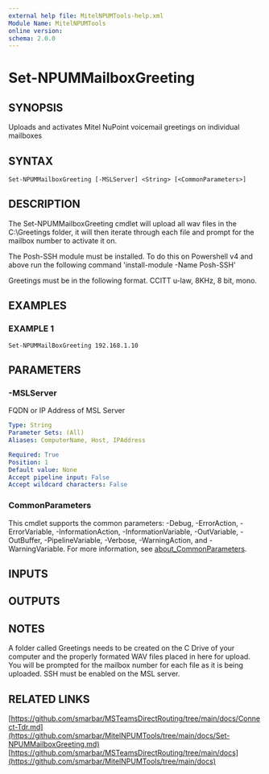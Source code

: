 ```yaml
---
external help file: MitelNPUMTools-help.xml
Module Name: MitelNPUMTools
online version:
schema: 2.0.0
---
```


# Set-NPUMMailboxGreeting

## SYNOPSIS
Uploads and activates Mitel NuPoint voicemail greetings on individual mailboxes

## SYNTAX

```
Set-NPUMMailboxGreeting [-MSLServer] <String> [<CommonParameters>]
```

## DESCRIPTION
The Set-NPUMMailboxGreeting cmdlet will upload all wav files in the C:\Greetings folder, it will then iterate through each file and prompt for the mailbox number to activate it on.

The Posh-SSH module must be installed.
To do this on Powershell v4 and above run the following command 'install-module -Name Posh-SSH'

Greetings must be in the following format. 
CCITT u-law, 8KHz, 8 bit, mono.

## EXAMPLES

### EXAMPLE 1
```
Set-NPUMMailBoxGreeting 192.168.1.10
```

## PARAMETERS

### -MSLServer
FQDN or IP Address of MSL Server

```yaml
Type: String
Parameter Sets: (All)
Aliases: ComputerName, Host, IPAddress

Required: True
Position: 1
Default value: None
Accept pipeline input: False
Accept wildcard characters: False
```

### CommonParameters
This cmdlet supports the common parameters: -Debug, -ErrorAction, -ErrorVariable, -InformationAction, -InformationVariable, -OutVariable, -OutBuffer, -PipelineVariable, -Verbose, -WarningAction, and -WarningVariable. For more information, see [about_CommonParameters](http://go.microsoft.com/fwlink/?LinkID=113216).

## INPUTS

## OUTPUTS

## NOTES
A folder called Greetings needs to be created on the C Drive of your computer and the properly formated WAV files placed in here for upload.
You will be prompted for the mailbox number for each file as it is being uploaded.
SSH must be enabled on the MSL server.

## RELATED LINKS

[https://github.com/smarbar/MSTeamsDirectRouting/tree/main/docs/Connect-Tdr.md](https://github.com/smarbar/MitelNPUMTools/tree/main/docs/Set-NPUMMailboxGreeting.md)
[https://github.com/smarbar/MSTeamsDirectRouting/tree/main/docs](https://github.com/smarbar/MitelNPUMTools/tree/main/docs)

